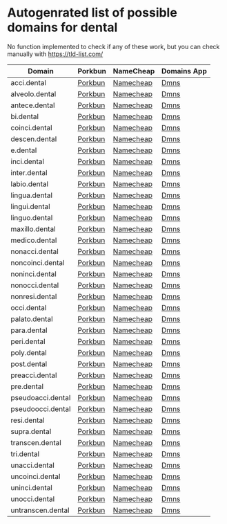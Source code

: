 # Autogenrated list of possible domains for dental

No function implemented to check if any of these work, but you can check manually with https://tld-list.com/

| Domain | Porkbun | NameCheap | Domains App |
|---|---|---|---|
| acci.dental | [Porkbun](https://porkbun.com/checkout/search?prb=e814663da1&tlds=&idnLanguage=&search=search&q=acci.dental) | [Namecheap](https://www.namecheap.com/domains/registration/results/?domain=acci.dental) | [Dmns](https://dmns.app/domains?q=acci.dental) |
| alveolo.dental | [Porkbun](https://porkbun.com/checkout/search?prb=e814663da1&tlds=&idnLanguage=&search=search&q=alveolo.dental) | [Namecheap](https://www.namecheap.com/domains/registration/results/?domain=alveolo.dental) | [Dmns](https://dmns.app/domains?q=alveolo.dental) |
| antece.dental | [Porkbun](https://porkbun.com/checkout/search?prb=e814663da1&tlds=&idnLanguage=&search=search&q=antece.dental) | [Namecheap](https://www.namecheap.com/domains/registration/results/?domain=antece.dental) | [Dmns](https://dmns.app/domains?q=antece.dental) |
| bi.dental | [Porkbun](https://porkbun.com/checkout/search?prb=e814663da1&tlds=&idnLanguage=&search=search&q=bi.dental) | [Namecheap](https://www.namecheap.com/domains/registration/results/?domain=bi.dental) | [Dmns](https://dmns.app/domains?q=bi.dental) |
| coinci.dental | [Porkbun](https://porkbun.com/checkout/search?prb=e814663da1&tlds=&idnLanguage=&search=search&q=coinci.dental) | [Namecheap](https://www.namecheap.com/domains/registration/results/?domain=coinci.dental) | [Dmns](https://dmns.app/domains?q=coinci.dental) |
| descen.dental | [Porkbun](https://porkbun.com/checkout/search?prb=e814663da1&tlds=&idnLanguage=&search=search&q=descen.dental) | [Namecheap](https://www.namecheap.com/domains/registration/results/?domain=descen.dental) | [Dmns](https://dmns.app/domains?q=descen.dental) |
| e.dental | [Porkbun](https://porkbun.com/checkout/search?prb=e814663da1&tlds=&idnLanguage=&search=search&q=e.dental) | [Namecheap](https://www.namecheap.com/domains/registration/results/?domain=e.dental) | [Dmns](https://dmns.app/domains?q=e.dental) |
| inci.dental | [Porkbun](https://porkbun.com/checkout/search?prb=e814663da1&tlds=&idnLanguage=&search=search&q=inci.dental) | [Namecheap](https://www.namecheap.com/domains/registration/results/?domain=inci.dental) | [Dmns](https://dmns.app/domains?q=inci.dental) |
| inter.dental | [Porkbun](https://porkbun.com/checkout/search?prb=e814663da1&tlds=&idnLanguage=&search=search&q=inter.dental) | [Namecheap](https://www.namecheap.com/domains/registration/results/?domain=inter.dental) | [Dmns](https://dmns.app/domains?q=inter.dental) |
| labio.dental | [Porkbun](https://porkbun.com/checkout/search?prb=e814663da1&tlds=&idnLanguage=&search=search&q=labio.dental) | [Namecheap](https://www.namecheap.com/domains/registration/results/?domain=labio.dental) | [Dmns](https://dmns.app/domains?q=labio.dental) |
| lingua.dental | [Porkbun](https://porkbun.com/checkout/search?prb=e814663da1&tlds=&idnLanguage=&search=search&q=lingua.dental) | [Namecheap](https://www.namecheap.com/domains/registration/results/?domain=lingua.dental) | [Dmns](https://dmns.app/domains?q=lingua.dental) |
| lingui.dental | [Porkbun](https://porkbun.com/checkout/search?prb=e814663da1&tlds=&idnLanguage=&search=search&q=lingui.dental) | [Namecheap](https://www.namecheap.com/domains/registration/results/?domain=lingui.dental) | [Dmns](https://dmns.app/domains?q=lingui.dental) |
| linguo.dental | [Porkbun](https://porkbun.com/checkout/search?prb=e814663da1&tlds=&idnLanguage=&search=search&q=linguo.dental) | [Namecheap](https://www.namecheap.com/domains/registration/results/?domain=linguo.dental) | [Dmns](https://dmns.app/domains?q=linguo.dental) |
| maxillo.dental | [Porkbun](https://porkbun.com/checkout/search?prb=e814663da1&tlds=&idnLanguage=&search=search&q=maxillo.dental) | [Namecheap](https://www.namecheap.com/domains/registration/results/?domain=maxillo.dental) | [Dmns](https://dmns.app/domains?q=maxillo.dental) |
| medico.dental | [Porkbun](https://porkbun.com/checkout/search?prb=e814663da1&tlds=&idnLanguage=&search=search&q=medico.dental) | [Namecheap](https://www.namecheap.com/domains/registration/results/?domain=medico.dental) | [Dmns](https://dmns.app/domains?q=medico.dental) |
| nonacci.dental | [Porkbun](https://porkbun.com/checkout/search?prb=e814663da1&tlds=&idnLanguage=&search=search&q=nonacci.dental) | [Namecheap](https://www.namecheap.com/domains/registration/results/?domain=nonacci.dental) | [Dmns](https://dmns.app/domains?q=nonacci.dental) |
| noncoinci.dental | [Porkbun](https://porkbun.com/checkout/search?prb=e814663da1&tlds=&idnLanguage=&search=search&q=noncoinci.dental) | [Namecheap](https://www.namecheap.com/domains/registration/results/?domain=noncoinci.dental) | [Dmns](https://dmns.app/domains?q=noncoinci.dental) |
| noninci.dental | [Porkbun](https://porkbun.com/checkout/search?prb=e814663da1&tlds=&idnLanguage=&search=search&q=noninci.dental) | [Namecheap](https://www.namecheap.com/domains/registration/results/?domain=noninci.dental) | [Dmns](https://dmns.app/domains?q=noninci.dental) |
| nonocci.dental | [Porkbun](https://porkbun.com/checkout/search?prb=e814663da1&tlds=&idnLanguage=&search=search&q=nonocci.dental) | [Namecheap](https://www.namecheap.com/domains/registration/results/?domain=nonocci.dental) | [Dmns](https://dmns.app/domains?q=nonocci.dental) |
| nonresi.dental | [Porkbun](https://porkbun.com/checkout/search?prb=e814663da1&tlds=&idnLanguage=&search=search&q=nonresi.dental) | [Namecheap](https://www.namecheap.com/domains/registration/results/?domain=nonresi.dental) | [Dmns](https://dmns.app/domains?q=nonresi.dental) |
| occi.dental | [Porkbun](https://porkbun.com/checkout/search?prb=e814663da1&tlds=&idnLanguage=&search=search&q=occi.dental) | [Namecheap](https://www.namecheap.com/domains/registration/results/?domain=occi.dental) | [Dmns](https://dmns.app/domains?q=occi.dental) |
| palato.dental | [Porkbun](https://porkbun.com/checkout/search?prb=e814663da1&tlds=&idnLanguage=&search=search&q=palato.dental) | [Namecheap](https://www.namecheap.com/domains/registration/results/?domain=palato.dental) | [Dmns](https://dmns.app/domains?q=palato.dental) |
| para.dental | [Porkbun](https://porkbun.com/checkout/search?prb=e814663da1&tlds=&idnLanguage=&search=search&q=para.dental) | [Namecheap](https://www.namecheap.com/domains/registration/results/?domain=para.dental) | [Dmns](https://dmns.app/domains?q=para.dental) |
| peri.dental | [Porkbun](https://porkbun.com/checkout/search?prb=e814663da1&tlds=&idnLanguage=&search=search&q=peri.dental) | [Namecheap](https://www.namecheap.com/domains/registration/results/?domain=peri.dental) | [Dmns](https://dmns.app/domains?q=peri.dental) |
| poly.dental | [Porkbun](https://porkbun.com/checkout/search?prb=e814663da1&tlds=&idnLanguage=&search=search&q=poly.dental) | [Namecheap](https://www.namecheap.com/domains/registration/results/?domain=poly.dental) | [Dmns](https://dmns.app/domains?q=poly.dental) |
| post.dental | [Porkbun](https://porkbun.com/checkout/search?prb=e814663da1&tlds=&idnLanguage=&search=search&q=post.dental) | [Namecheap](https://www.namecheap.com/domains/registration/results/?domain=post.dental) | [Dmns](https://dmns.app/domains?q=post.dental) |
| preacci.dental | [Porkbun](https://porkbun.com/checkout/search?prb=e814663da1&tlds=&idnLanguage=&search=search&q=preacci.dental) | [Namecheap](https://www.namecheap.com/domains/registration/results/?domain=preacci.dental) | [Dmns](https://dmns.app/domains?q=preacci.dental) |
| pre.dental | [Porkbun](https://porkbun.com/checkout/search?prb=e814663da1&tlds=&idnLanguage=&search=search&q=pre.dental) | [Namecheap](https://www.namecheap.com/domains/registration/results/?domain=pre.dental) | [Dmns](https://dmns.app/domains?q=pre.dental) |
| pseudoacci.dental | [Porkbun](https://porkbun.com/checkout/search?prb=e814663da1&tlds=&idnLanguage=&search=search&q=pseudoacci.dental) | [Namecheap](https://www.namecheap.com/domains/registration/results/?domain=pseudoacci.dental) | [Dmns](https://dmns.app/domains?q=pseudoacci.dental) |
| pseudoocci.dental | [Porkbun](https://porkbun.com/checkout/search?prb=e814663da1&tlds=&idnLanguage=&search=search&q=pseudoocci.dental) | [Namecheap](https://www.namecheap.com/domains/registration/results/?domain=pseudoocci.dental) | [Dmns](https://dmns.app/domains?q=pseudoocci.dental) |
| resi.dental | [Porkbun](https://porkbun.com/checkout/search?prb=e814663da1&tlds=&idnLanguage=&search=search&q=resi.dental) | [Namecheap](https://www.namecheap.com/domains/registration/results/?domain=resi.dental) | [Dmns](https://dmns.app/domains?q=resi.dental) |
| supra.dental | [Porkbun](https://porkbun.com/checkout/search?prb=e814663da1&tlds=&idnLanguage=&search=search&q=supra.dental) | [Namecheap](https://www.namecheap.com/domains/registration/results/?domain=supra.dental) | [Dmns](https://dmns.app/domains?q=supra.dental) |
| transcen.dental | [Porkbun](https://porkbun.com/checkout/search?prb=e814663da1&tlds=&idnLanguage=&search=search&q=transcen.dental) | [Namecheap](https://www.namecheap.com/domains/registration/results/?domain=transcen.dental) | [Dmns](https://dmns.app/domains?q=transcen.dental) |
| tri.dental | [Porkbun](https://porkbun.com/checkout/search?prb=e814663da1&tlds=&idnLanguage=&search=search&q=tri.dental) | [Namecheap](https://www.namecheap.com/domains/registration/results/?domain=tri.dental) | [Dmns](https://dmns.app/domains?q=tri.dental) |
| unacci.dental | [Porkbun](https://porkbun.com/checkout/search?prb=e814663da1&tlds=&idnLanguage=&search=search&q=unacci.dental) | [Namecheap](https://www.namecheap.com/domains/registration/results/?domain=unacci.dental) | [Dmns](https://dmns.app/domains?q=unacci.dental) |
| uncoinci.dental | [Porkbun](https://porkbun.com/checkout/search?prb=e814663da1&tlds=&idnLanguage=&search=search&q=uncoinci.dental) | [Namecheap](https://www.namecheap.com/domains/registration/results/?domain=uncoinci.dental) | [Dmns](https://dmns.app/domains?q=uncoinci.dental) |
| uninci.dental | [Porkbun](https://porkbun.com/checkout/search?prb=e814663da1&tlds=&idnLanguage=&search=search&q=uninci.dental) | [Namecheap](https://www.namecheap.com/domains/registration/results/?domain=uninci.dental) | [Dmns](https://dmns.app/domains?q=uninci.dental) |
| unocci.dental | [Porkbun](https://porkbun.com/checkout/search?prb=e814663da1&tlds=&idnLanguage=&search=search&q=unocci.dental) | [Namecheap](https://www.namecheap.com/domains/registration/results/?domain=unocci.dental) | [Dmns](https://dmns.app/domains?q=unocci.dental) |
| untranscen.dental | [Porkbun](https://porkbun.com/checkout/search?prb=e814663da1&tlds=&idnLanguage=&search=search&q=untranscen.dental) | [Namecheap](https://www.namecheap.com/domains/registration/results/?domain=untranscen.dental) | [Dmns](https://dmns.app/domains?q=untranscen.dental) |
